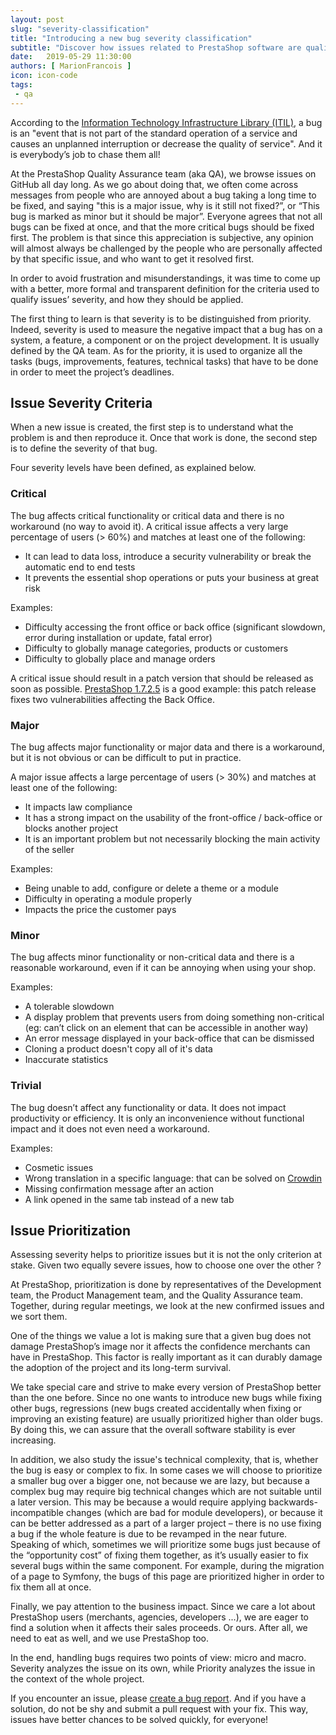 ```yaml
---
layout: post
slug: "severity-classification"
title: "Introducing a new bug severity classification"
subtitle: "Discover how issues related to PrestaShop software are qualified and prioritized"
date:   2019-05-29 11:30:00
authors: [ MarionFrancois ]
icon: icon-code
tags:
 - qa
---
```


According to the [Information Technology Infrastructure Library (ITIL)](https://fr.wikipedia.org/wiki/Information_Technology_Infrastructure_Library), a bug is an "event that is not part of the standard operation of a service and causes an unplanned interruption or decrease the quality of service". And it is everybody’s job to chase them all!

At the PrestaShop Quality Assurance team (aka QA), we browse issues on GitHub all day long. As we go about doing that, we often come across messages from people who are annoyed about a bug taking a long time to be fixed, and saying "this is a major issue, why is it still not fixed?”, or “This bug is marked as minor but it should be major”. Everyone agrees that not all bugs can be fixed at once, and that the more critical bugs should be fixed first. The problem is that since this appreciation is subjective, any opinion will almost always be challenged by the people who are personally affected by that specific issue, and who want to get it resolved first.

In order to avoid frustration and misunderstandings, it was time to come up with a better, more formal and transparent definition for the criteria used to qualify issues’ severity, and how they should be applied. 

The first thing to learn is that severity is to be distinguished from priority. Indeed, severity is used to measure the negative impact that a bug has on a system, a feature, a component or on the project development. It is usually defined by the QA team. As for the priority, it is used to organize all the tasks (bugs, improvements, features, technical tasks) that have to be done in order to meet the project’s deadlines. 


## Issue Severity Criteria

When a new issue is created, the first step is to understand what the problem is and then reproduce it. Once that work is done, the second step is to define the severity of that bug.

Four severity levels have been defined, as explained below.


### Critical

The bug affects critical functionality or critical data and there is no workaround (no way to avoid it).
A critical issue affects a very large percentage of users (> 60%) and matches at least one of the following:

- It can lead to data loss, introduce a security vulnerability or break the automatic end to end tests
- It prevents the essential shop operations or puts your business at great risk

Examples:

- Difficulty accessing the front office or back office (significant slowdown, error during installation or update, fatal error)
- Difficulty to globally manage categories, products or customers
- Difficulty to globally place and manage orders

A critical issue should result in a patch version that should be released as soon as possible. [PrestaShop 1.7.2.5](http://build.prestashop.com/news/prestashop-1-7-2-5-maintenance-release/) is a good example: this patch release fixes two vulnerabilities affecting the Back Office.


### Major

The bug affects major functionality or major data and there is a workaround, but it is not obvious or can be difficult to put in practice.

A major issue affects a large percentage of users (> 30%) and matches at least one of the following:

- It impacts law compliance
- It has a strong impact on the usability of the front-office / back-office or blocks another project
- It is an important problem but not necessarily blocking the main activity of the seller

Examples:

- Being unable to add, configure or delete a theme or a module
- Difficulty in operating a module properly
- Impacts the price the customer pays

### Minor

The bug affects minor functionality or non-critical data and there is a reasonable workaround, even if it can be annoying when using your shop.


Examples:

- A tolerable slowdown
- A display problem that prevents users from doing something non-critical (eg: can’t click on an element that can be accessible in another way)
- An error message displayed in your back-office that can be dismissed
- Cloning a product doesn't copy all of it's data
- Inaccurate statistics


### Trivial

The bug doesn’t affect any functionality or data. It does not impact productivity or efficiency. It is only an inconvenience without functional impact and it does not even need a workaround.

Examples:

- Cosmetic issues
- Wrong translation in a specific language: that can be solved on [Crowdin](https://crowdin.com/project/prestashop-official)
- Missing confirmation message after an action
- A link opened in the same tab instead of a new tab

## Issue Prioritization

Assessing severity helps to prioritize issues but it is not the only criterion at stake. Given two equally severe issues, how to choose one over the other ?

At PrestaShop, prioritization is done by representatives of the Development team, the Product Management team, and the Quality Assurance team. Together, during regular meetings, we look at the new confirmed issues and we sort them.

One of the things we value a lot is making sure that a given bug does not damage PrestaShop’s image nor it affects the confidence merchants can have in PrestaShop. This factor is really important as it can durably damage the adoption of the project and its long-term survival. 

We take special care and strive to make every version of PrestaShop better than the one before. Since no one wants to introduce new bugs while fixing other bugs, regressions (new bugs created accidentally when fixing or improving an existing feature) are usually prioritized higher than older bugs. By doing this, we can assure that the overall software stability is ever increasing. 

In addition, we also study the issue's technical complexity, that is, whether the bug is easy or complex to fix. In some cases we will choose to prioritize a smaller bug over a bigger one, not because we are lazy, but because a complex bug may require big technical changes which are not suitable until a later version. This may be because a would require applying backwards-incompatible changes (which are bad for module developers), or because it can be better addressed as a part of a larger project – there is no use fixing a bug if the whole feature is due to be revamped in the near future. Speaking of which, sometimes we will prioritize some bugs just because of the “opportunity cost” of fixing them together, as it’s usually easier to fix several bugs within the same component. For example, during the migration of a page to Symfony, the bugs of this page are prioritized higher in order to fix them all at once.

Finally, we pay attention to the business impact. Since we care a lot about PrestaShop users (merchants, agencies, developers ...), we are eager to find a solution when it affects their sales proceeds. Or ours. After all, we need to eat as well, and we use PrestaShop too.

In the end, handling bugs requires two points of view: micro and macro. Severity analyzes the issue on its own, while Priority analyzes the issue in the context of the whole project.

If you encounter an issue, please [create a bug report](https://github.com/PrestaShop/PrestaShop/issues/new?template=bug_report.md). And if you have a solution, do not be shy and submit a pull request with your fix. This way, issues have better chances to be solved quickly, for everyone!
